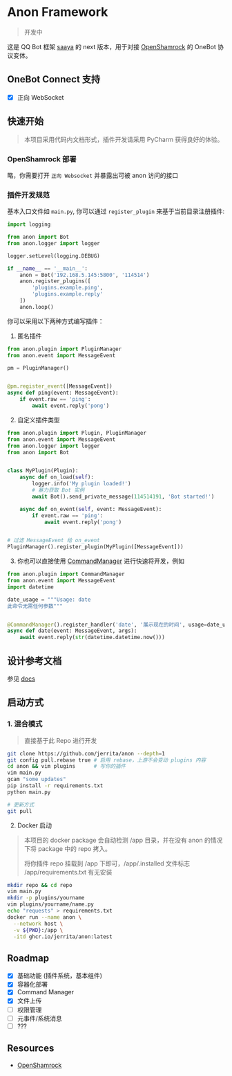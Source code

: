 # Anon Framework

> 开发中

这是 QQ Bot 框架 [saaya](https://github.com/jerrita/saaya) 的 next
版本，用于对接 [OpenShamrock](https://github.com/whitechi73/OpenShamrock) 的 OneBot 协议变体。

## OneBot Connect 支持

- [x] 正向 WebSocket

## 快速开始

> 本项目采用代码内文档形式，插件开发请采用 PyCharm 获得良好的体验。

### OpenShamrock 部署

略，你需要打开 `正向 Websocket` 并暴露出可被 anon 访问的接口

### 插件开发规范

基本入口文件如 `main.py`, 你可以通过 `register_plugin` 来基于当前目录注册插件:

```python
import logging

from anon import Bot
from anon.logger import logger

logger.setLevel(logging.DEBUG)

if __name__ == '__main__':
    anon = Bot('192.168.5.145:5800', '114514')
    anon.register_plugins([
        'plugins.example.ping',
        'plugins.example.reply'
    ])
    anon.loop()
```

你可以采用以下两种方式编写插件：

1. 匿名插件

```python
from anon.plugin import PluginManager
from anon.event import MessageEvent

pm = PluginManager()


@pm.register_event([MessageEvent])
async def ping(event: MessageEvent):
    if event.raw == 'ping':
        await event.reply('pong')
```

2. 自定义插件类型

```python
from anon.plugin import Plugin, PluginManager
from anon.event import MessageEvent
from anon.logger import logger
from anon import Bot


class MyPlugin(Plugin):
    async def on_load(self):
        logger.info('My plugin loaded!')
        # 暴力获取 Bot 实例
        await Bot().send_private_message(114514191, 'Bot started!')

    async def on_event(self, event: MessageEvent):
        if event.raw == 'ping':
            await event.reply('pong')


# 过滤 MessageEvent 给 on_event
PluginManager().register_plugin(MyPlugin([MessageEvent]))
```

3. 你也可以直接使用 [CommandManager](docs/cmd_manager.md) 进行快速将开发，例如

```python
from anon.plugin import CommandManager
from anon.event import MessageEvent
import datetime

date_usage = """Usage: date
此命令无需任何参数"""


@CommandManager().register_handler('date', '展示现在的时间', usage=date_usage, alter=['现在几点了'])
async def date(event: MessageEvent, args):
    await event.reply(str(datetime.datetime.now()))
```

## 设计参考文档

参见 [docs](docs/)

## 启动方式

### 1. 混合模式

> 直接基于此 Repo 进行开发

```bash
git clone https://github.com/jerrita/anon --depth=1
git config pull.rebase true # 启用 rebase，上游不会变动 plugins 内容
cd anon && vim plugins      # 写你的插件
vim main.py
gcam "some updates"
pip install -r requirements.txt
python main.py

# 更新方式
git pull

```

2. Docker 启动

> 本项目的 docker package 会自动检测 /app 目录，并在没有 anon 的情况下将 package 中的 repo 拷入。
>
> 将你插件 repo 挂载到 /app 下即可，/app/.installed 文件标志 /app/requirements.txt 有无安装

```bash
mkdir repo && cd repo
vim main.py
mkdir -p plugins/yourname
vim plugins/yourname/name.py
echo "requests" > requirements.txt
docker run --name anon \
  --network host \
  -v ${PWD}:/app \
  -itd ghcr.io/jerrita/anon:latest

```

## Roadmap

- [x] 基础功能 (插件系统，基本组件)
- [x] 容器化部署
- [x] Command Manager
- [x] 文件上传
- [ ] 权限管理
- [ ] 元事件/系统消息
- [ ] ???

## Resources

- [OpenShamrock](https://github.com/whitechi73/OpenShamrock)